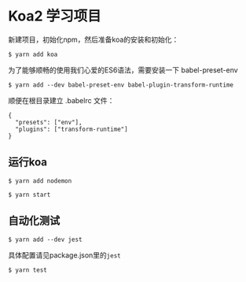 # Koa2 学习项目

新建项目，初始化npm，然后准备koa的安装和初始化：

```$ yarn add koa```

为了能够顺畅的使用我们心爱的ES6语法，需要安装一下 babel-preset-env
```
$ yarn add --dev babel-preset-env babel-plugin-transform-runtime
```

顺便在根目录建立 .babelrc 文件：
```
{
  "presets": ["env"],
  "plugins": ["transform-runtime"]
}
```

## 运行koa
```$ yarn add nodemon```

```$ yarn start```

## 自动化测试
```
$ yarn add --dev jest
```

具体配置请见package.json里的`jest`

```
$ yarn test
```
